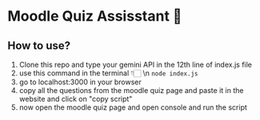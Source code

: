 # Moodle Quiz Assisstant 🧠
## How to use?
1. Clone this repo and type your gemini API in the 12th line of index.js file
2. use this command in the terminal 👇🏻 \n
   ```node index.js```
3. go to localhost:3000 in your browser
4. copy all the questions from the moodle quiz page and paste it in the website and click on "copy script"
5. now open the moodle quiz page and open console and run the script
